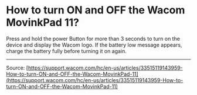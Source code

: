 # How to turn ON and OFF the Wacom MovinkPad 11?

Press and hold the power Button for more than 3 seconds to turn on the device and display the Wacom logo. If the battery low message appears, charge the battery fully before turning it on again.

---
Source: [https://support.wacom.com/hc/en-us/articles/33515119143959-How-to-turn-ON-and-OFF-the-Wacom-MovinkPad-11](https://support.wacom.com/hc/en-us/articles/33515119143959-How-to-turn-ON-and-OFF-the-Wacom-MovinkPad-11)
